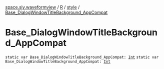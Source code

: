 [space.siy.waveformview](../../index.md) / [R](../index.md) / [style](index.md) / [Base_DialogWindowTitleBackground_AppCompat](./-base_-dialog-window-title-background_-app-compat.md)

# Base_DialogWindowTitleBackground_AppCompat

`static var Base_DialogWindowTitleBackground_AppCompat: `[`Int`](https://kotlinlang.org/api/latest/jvm/stdlib/kotlin/-int/index.html)
`static var Base_DialogWindowTitleBackground_AppCompat: `[`Int`](https://kotlinlang.org/api/latest/jvm/stdlib/kotlin/-int/index.html)